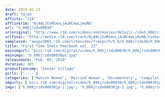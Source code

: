 ```yaml
---
date: 2019-01-13
draft: false
affsite: "r18"
afflinkr18: "NjA4LjEuMS4xLjAuMC4wLjAuMA"
url: "h_086jrzdx00030"
urloriginal: "http://www.r18.com/videos/vod/movies/detail/-/id=h_086jrzdx00030"
urlfinal: "http://media.r18.com/track/NjA4LjEuMS4xLjAuMC4wLjAuMA/videos/vod/movies/detail/-/id=h_086jrzdx00030"
samplevid: "awspv3001.r18.com/litevideo/freepv/h/h_0/h_086jrzdx30/h_086jrzdx30_dmb_w.mp4"
title: "First Time Shots Yearbook vol. 23"
mainimgurl: "pics.r18.com/digital/video/h_086jrzdx00030/h_086jrzdx00030ps.jpg"
mainimgs: "h_086jrzdx00030ps.jpg"
releasedate: "Feb. 08, 2018"
duration: 485
productioncomp: "Center Village"
girls: ['----']
categories: ['Mature Woman', 'Married Woman', 'Documentary', 'Compilation', 'Over 4 Hours', 'Hi-Def']
imgurls: ['pics.r18.com/digital/video/h_086jrzdx00030/h_086jrzdx00030jp-1.jpg', 'pics.r18.com/digital/video/h_086jrzdx00030/h_086jrzdx00030jp-2.jpg', 'pics.r18.com/digital/video/h_086jrzdx00030/h_086jrzdx00030jp-3.jpg', 'pics.r18.com/digital/video/h_086jrzdx00030/h_086jrzdx00030jp-4.jpg', 'pics.r18.com/digital/video/h_086jrzdx00030/h_086jrzdx00030jp-5.jpg', 'pics.r18.com/digital/video/h_086jrzdx00030/h_086jrzdx00030jp-6.jpg', 'pics.r18.com/digital/video/h_086jrzdx00030/h_086jrzdx00030jp-7.jpg', 'pics.r18.com/digital/video/h_086jrzdx00030/h_086jrzdx00030jp-8.jpg', 'pics.r18.com/digital/video/h_086jrzdx00030/h_086jrzdx00030jp-9.jpg', 'pics.r18.com/digital/video/h_086jrzdx00030/h_086jrzdx00030jp-10.jpg', 'pics.r18.com/digital/video/h_086jrzdx00030/h_086jrzdx00030jp-11.jpg', 'pics.r18.com/digital/video/h_086jrzdx00030/h_086jrzdx00030jp-12.jpg', 'pics.r18.com/digital/video/h_086jrzdx00030/h_086jrzdx00030jp-13.jpg', 'pics.r18.com/digital/video/h_086jrzdx00030/h_086jrzdx00030jp-14.jpg', 'pics.r18.com/digital/video/h_086jrzdx00030/h_086jrzdx00030jp-15.jpg', 'pics.r18.com/digital/video/h_086jrzdx00030/h_086jrzdx00030jp-16.jpg', 'pics.r18.com/digital/video/h_086jrzdx00030/h_086jrzdx00030jp-17.jpg', 'pics.r18.com/digital/video/h_086jrzdx00030/h_086jrzdx00030jp-18.jpg', 'pics.r18.com/digital/video/h_086jrzdx00030/h_086jrzdx00030jp-19.jpg', 'pics.r18.com/digital/video/h_086jrzdx00030/h_086jrzdx00030jp-20.jpg']
imgs: ['h_086jrzdx00030jp-1.jpg', 'h_086jrzdx00030jp-2.jpg', 'h_086jrzdx00030jp-3.jpg', 'h_086jrzdx00030jp-4.jpg', 'h_086jrzdx00030jp-5.jpg', 'h_086jrzdx00030jp-6.jpg', 'h_086jrzdx00030jp-7.jpg', 'h_086jrzdx00030jp-8.jpg', 'h_086jrzdx00030jp-9.jpg', 'h_086jrzdx00030jp-10.jpg', 'h_086jrzdx00030jp-11.jpg', 'h_086jrzdx00030jp-12.jpg', 'h_086jrzdx00030jp-13.jpg', 'h_086jrzdx00030jp-14.jpg', 'h_086jrzdx00030jp-15.jpg', 'h_086jrzdx00030jp-16.jpg', 'h_086jrzdx00030jp-17.jpg', 'h_086jrzdx00030jp-18.jpg', 'h_086jrzdx00030jp-19.jpg', 'h_086jrzdx00030jp-20.jpg']
---
```

